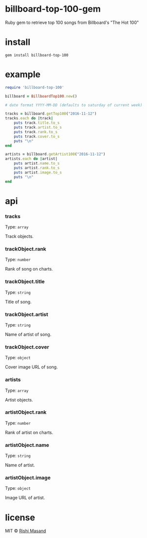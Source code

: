 # billboard-top-100-gem
Ruby gem to retrieve top 100 songs from Billboard's "The Hot 100"

# install

```
gem install billboard-top-100
```

# example

```ruby
require 'billboard-top-100'

billboard = BillboardTop100.new()

# date format YYYY-MM-DD (defaults to saturday of current week)

tracks = billboard.getTop100("2016-11-12")
tracks.each do |track|
	puts track.title.to_s
	puts track.artist.to_s
	puts track.rank.to_s
	puts track.cover.to_s
	puts "\n"
end

artists = billboard.getArtist100("2016-11-12")
artists.each do |artist|
	puts artist.name.to_s
	puts artist.rank.to_s
	puts artist.image.to_s
	puts "\n"
end
```
# api

### tracks

Type: `array`

Track objects.

### trackObject.rank

Type: `number`

Rank of song on charts.

### trackObject.title

Type: `string`

Title of song.

### trackObject.artist

Type: `string`

Name of artist of song.

### trackObject.cover

Type: `object`

Cover image URL of song.

### artists

Type: `array`

Artist objects.

### artistObject.rank

Type: `number`

Rank of artist on charts.

### artistObject.name

Type: `string`

Name of artist.

### artistObject.image

Type: `object`

Image URL of artist.

# license

MIT © [Rishi Masand](https://github.com/darthbatman)
